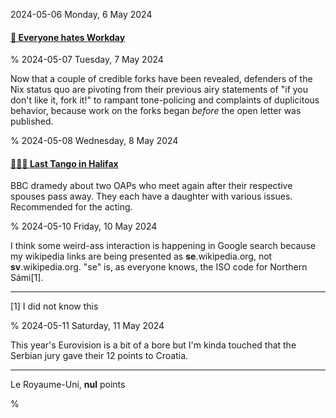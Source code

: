 2024-05-06 Monday,  6 May 2024

#### [🔗 Everyone hates Workday](https://www.businessinsider.com/everyone-hates-workday-human-resources-customer-service-software-fortune-500-2024-5)

%
2024-05-07 Tuesday,  7 May 2024

Now that a couple of credible forks have been revealed, defenders of the Nix status quo are pivoting from their previous airy statements of "if you don't like it, fork it!" to rampant tone-policing and complaints of duplicitous behavior, because work on the forks began *before* the open letter was published. 

%
2024-05-08 Wednesday, 8 May 2024

#### [🔗&#x1F1EC;&#x1F1E7; Last Tango in Halifax](https://www.imdb.com/title/tt2216156/?ref_=ext_shr_lnk)

BBC dramedy about two OAPs who meet again after their respective spouses pass away. They each have a daughter with various issues. Recommended for the acting. 

%
2024-05-10 Friday, 10 May 2024

I think some weird-ass interaction is happening in Google search because my wikipedia links are being presented as __se__.wikipedia.org, not __sv__.wikipedia.org. "se" is, as everyone knows, the ISO code for Northern Sámi[1].

---

[1] I did not know this

%
2024-05-11 Saturday, 11 May 2024

This year's Eurovision is a bit of a bore but I'm kinda touched that the Serbian jury gave their 12 points to Croatia.

--- 

Le Royaume-Uni, __nul__ points

%
